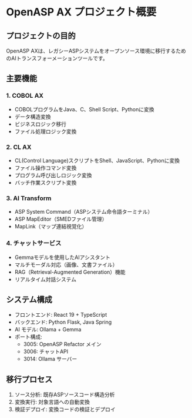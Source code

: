 # OpenASP AX プロジェクト概要

## プロジェクトの目的
OpenASP AXは、レガシーASPシステムをオープンソース環境に移行するためのAIトランスフォーメーションツールです。

## 主要機能

### 1. COBOL AX
- COBOLプログラムをJava、C、Shell Script、Pythonに変換
- データ構造変換
- ビジネスロジック移行
- ファイル処理ロジック変換

### 2. CL AX
- CL(Control Language)スクリプトをShell、JavaScript、Pythonに変換
- ファイル操作コマンド変換
- プログラム呼び出しロジック変換
- バッチ作業スクリプト変換

### 3. AI Transform
- ASP System Command（ASPシステム命令語ターミナル）
- ASP MapEditor（SMEDファイル管理）
- MapLink（マップ連結視覚化）

### 4. チャットサービス
- Gemmaモデルを使用したAIアシスタント
- マルチモーダル対応（画像、文書ファイル）
- RAG（Retrieval-Augmented Generation）機能
- リアルタイム対話システム

## システム構成
- フロントエンド: React 19 + TypeScript
- バックエンド: Python Flask, Java Spring
- AI モデル: Ollama + Gemma
- ポート構成:
  - 3005: OpenASP Refactor メイン
  - 3006: チャットAPI
  - 3014: Ollama サーバー

## 移行プロセス
1. ソース分析: 既存ASPソースコード構造分析
2. 変換実行: 対象言語への自動変換
3. 検証デプロイ: 変換コードの検証とデプロイ